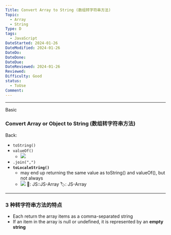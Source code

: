 ```yaml
---
Title: Convert Array to String (数组转字符串方法)
Topic:
  - Array
  - String
Type: D
tags:
  - JavaScript
DateStarted: 2024-01-26
DateModified: 2024-01-26
DateDo:
DateDone:
DateDue:
DateReviewed: 2024-01-26
Reviewed:
Difficulty: Good
status:
  - ToUse
Comment:
---
```

***
Basic
### Convert Array or Object to String (数组转字符串方法)
Back:
- `toString()`
- `valueOf()`
    - ![](1691303468091.png)
- `.join(",")`
- **`toLocaleString()`**
    - may end up returning the same value as toString() and valueOf(), but not always
    - ![](1691303867882.png)
📌: JS::JS-Array 
🏷️: JS-Array 
<!--ID: 1706600287338-->
****
<!--SR:!2024-01-30,1,230-->


### 3 种转字符串方法的特点
- Each return the array items as a comma-separated string 
- If an item in the array is null or undefined, it is represented by an **empty string**